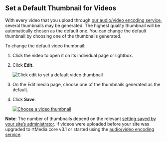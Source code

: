 ##  Set a Default Thumbnail for Videos

With every video that you upload through [our audio/video encoding service](https://rtcamp.com/rtmedia/addons/audio-video-encoding-service/), several thumbnails may be generated. The highest quality thumbnail will be automatically chosen as the default one. You can change the default thumbnail by choosing one of the thumbnails generated.

To change the default video thumbnail:


  1. Click the video to open it on its individual page or lightbox.

  2. Click **Edit**.
  
      ![Click edit to set a default video thumbnail](https://rtcamp.com/wp-content/uploads/2013/11/videoedit.png)

  3. On the Edit media page, choose one of the thumbnails generated as the default.

  4. Click **Save**.

      [![Choose a video thumbnail](https://rtcamp.com/wp-content/uploads/2013/11/image19.png)](https://rtcamp.com/wp-content/uploads/2013/11/image19.png)


**Note**: The number of thumbnails depend on the relevant [setting saved by your site’s administrator](../../../getting_started/settings/regenerate-video-thumbnails.html). If videos were uploaded before your site was upgraded to rtMedia core v3.1 or started using the [audio/video encoding service](https://rtcamp.com/rtmedia/addons/audio-video-encoding-service/).

